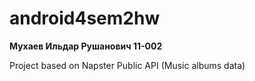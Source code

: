 # android4sem2hw

<b> Мухаев Ильдар Рушанович 11-002 </b>

Project based on Napster Public API (Music albums data)
